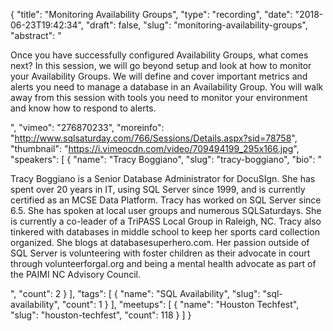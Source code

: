 {
  "title": "Monitoring Availability Groups",
  "type": "recording",
  "date": "2018-06-23T19:42:34",
  "draft": false,
  "slug": "monitoring-availability-groups",
  "abstract": "<p>Once you have successfully configured Availability Groups, what comes next? In this session, we will go beyond setup and look at how to monitor your Availability Groups.  We will define and cover important metrics and alerts you need to manage a database in an Availability Group. You will walk away from this session with tools you need to monitor your environment and know how to respond to alerts.</p>",
  "vimeo": "276870233",
  "moreinfo": "http://www.sqlsaturday.com/766/Sessions/Details.aspx?sid=78758",
  "thumbnail": "https://i.vimeocdn.com/video/709494199_295x166.jpg",
  "speakers": [
    {
      "name": "Tracy Boggiano",
      "slug": "tracy-boggiano",
      "bio": "<p>Tracy Boggiano is a Senior Database Administrator for DocuSIgn. She has spent over 20 years in IT, using SQL Server since 1999, and is currently certified as an MCSE Data Platform. Tracy has worked on SQL Server since 6.5. She has spoken at local user groups and numerous SQLSaturdays. She is currently a co-leader of a TriPASS Local Group in Raleigh, NC. Tracy also tinkered with databases in middle school to keep her sports card collection organized. She blogs at databasesuperhero.com. Her passion outside of SQL Server is volunteering with foster children as their advocate in court through volunteerforgal.org and being a mental health advocate as part of the PAIMI NC Advisory Council.</p>",
      "count": 2
    }
  ],
  "tags": [
    {
      "name": "SQL Availability",
      "slug": "sql-availability",
      "count": 1
    }
  ],
  "meetups": [
    {
      "name": "Houston Techfest",
      "slug": "houston-techfest",
      "count": 118
    }
  ]
}